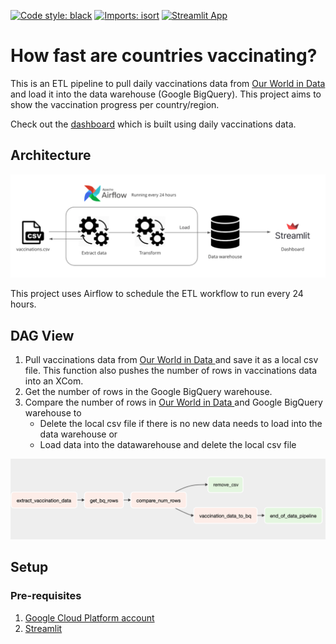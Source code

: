 [![Code style: black](https://img.shields.io/badge/code%20style-black-000000.svg)](https://github.com/psf/black) [![Imports: isort](https://img.shields.io/badge/%20imports-isort-%231674b1?style=flat&labelColor=ef8336)](https://pycqa.github.io/isort/)
[![Streamlit App](https://static.streamlit.io/badges/streamlit_badge_black_white.svg)](https://share.streamlit.io/yourGitHubName/yourRepo/yourApp/)

# How fast are countries vaccinating?

This is an ETL pipeline to pull daily vaccinations data from [Our World in Data ](https://github.com/owid/covid-19-data/tree/master/public/data/vaccinations) and load it into the data warehouse (Google BigQuery). This project aims to show the vaccination progress per country/region.

Check out the [dashboard](https://share.streamlit.io/julingc/vaccinations-monitor/main/vaccinations_app.py) which is built using daily vaccinations data.

## Architecture

![arch](https://github.com/julingc/vaccinations-monitor/blob/main/image/Architecture_diagram.png)

This project uses Airflow to schedule the ETL workflow to run every 24 hours.

## DAG View

1. Pull vaccinations data from [Our World in Data ](https://github.com/owid/covid-19-data/tree/master/public/data/vaccinations) and save it as a local csv file. This function also pushes the number of rows in vaccinations data into an XCom.
2. Get the number of rows in the Google BigQuery warehouse.
3. Compare the number of rows in [Our World in Data ](https://github.com/owid/covid-19-data/tree/master/public/data/vaccinations) and Google BigQuery warehouse to
   - Delete the local csv file if there is no new data needs to load into the data warehouse or
   - Load data into the datawarehouse and delete the local csv file

![dag](https://github.com/julingc/vaccinations-monitor/blob/main/image/DAG_Graph.png)

## Setup

### Pre-requisites

1. [Google Cloud Platform account](https://cloud.google.com)
2. [Streamlit](https://docs.streamlit.io/en/stable/)
